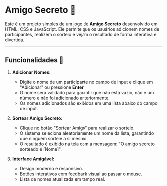# Amigo Secreto 🎁

Este é um projeto simples de um jogo de **Amigo Secreto** desenvolvido em HTML, CSS e JavaScript. Ele permite que os usuários adicionem nomes de participantes, realizem o sorteio e vejam o resultado de forma interativa e divertida.

---

## Funcionalidades 🚀

1. **Adicionar Nomes:**
   - Digite o nome de um participante no campo de input e clique em "Adicionar" ou pressione **Enter**.
   - O nome será validado para garantir que não está vazio, não é um número e não foi adicionado anteriormente.
   - Os nomes adicionados são exibidos em uma lista abaixo do campo de input.

2. **Sortear Amigo Secreto:**
   - Clique no botão "Sortear Amigo" para realizar o sorteio.
   - O sistema seleciona aleatoriamente um nome da lista, garantindo que ninguém sorteie a si mesmo.
   - O resultado é exibido na tela com a mensagem: "O amigo secreto sorteado é [Nome]".

3. **Interface Amigável:**
   - Design moderno e responsivo.
   - Botões interativos com feedback visual ao passar o mouse.
   - Lista de nomes atualizada em tempo real.
